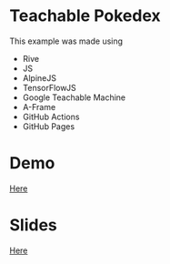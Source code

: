 # Teachable Pokedex

This example was made using

- Rive
- JS
- AlpineJS
- TensorFlowJS
- Google Teachable Machine
- A-Frame
- GitHub Actions
- GitHub Pages

# Demo

[Here](https://adawolfs.github.io/teachable_pokedex)

# Slides
[Here](https://docs.google.com/presentation/d/1qxgOl43W-ywDEXm6T6zBI5ec3XZFascsyMSPL_AnaDo/edit?usp=sharing)